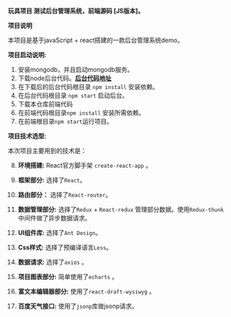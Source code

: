 **玩具项目 测试后台管理系统，前端源码 [JS版本]。**

**项目说明**

本项目是基于javaScript + react搭建的一款后台管理系统demo。

**项目启动说明:**

1. 安装mongodb，并且启动mongodb服务。
2. 下载node后台代码。[**后台代码地址**](https://github.com/lmxyjy/admin_final)
3. 在下载后的后台代码根目录 `npm install` 安装依赖。
4. 在后台代码根目录 `npm start` 启动后台。
5. 下载本仓库前端代码
6. 在前端代码根目录`npm install` 安装所需依赖。
7. 在前端根目录`npm start`运行项目。 

**项目技术选型:**

本次项目主要用到的技术是：

8. **环境搭建:** React官方脚手架 `create-react-app` 。

9.  **框架部分:** 选择了`React`。

10. **路由部分：** 选择了`React-router`。

11. **数据管理部分:** 选择了`Redux` + `React-redux` 管理部分数据。使用`Redux-thunk`中间件做了异步数据请求。

12. **UI组件库:** 选择了`Ant Design`。

13. **Css样式:** 选择了预编译语言`Less`。

14. **数据请求:** 选择了`axios` 。

15. **项目图表部分:** 简单使用了`echarts` 。
   
16. **富文本编辑器部分:** 使用了`react-draft-wysiwyg` 。

17. **百度天气接口:** 使用了`jsonp`库做jsonp请求。
